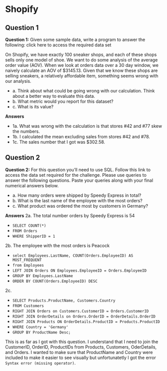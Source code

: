 # Shopify

## Question 1

**Question 1:** Given some sample data, write a program to answer the following: click here to access the required data set

On Shopify, we have exactly 100 sneaker shops, and each of these shops sells only one model of shoe. We want to do some analysis of the average order value (AOV). When we look at orders data over a 30 day window, we naively calculate an AOV of $3145.13. Given that we know these shops are selling sneakers, a relatively affordable item, something seems wrong with our analysis.

- a. Think about what could be going wrong with our calculation. Think about a better way to evaluate this data.
- b. What metric would you report for this dataset?
- c. What is its value?

**Answers**

- 1a. What was wrong with the calculation is that stores #42 and #77 skew the numbers.
- 1b. I calculated the mean excluding sales from stores #42 and #78. 
- 1c. The sales number that I got was $302.58.

## Question 2

**Question 2:** For this question you’ll need to use SQL. Follow this link to access the data set required for the challenge. Please use queries to answer the following questions. Paste your queries along with your final numerical answers below.

- a. How many orders were shipped by Speedy Express in total?
- b. What is the last name of the employee with the most orders?
- c. What product was ordered the most by customers in Germany?

**Answers**
2a. The total number orders by Speedy Express is 54

- ``SELECT COUNT(*)``
- ``FROM Orders``
- ``WHERE ShipperID = 1``

2b. The employee with the most orders is Peacock

* ``select Employees.LastName, COUNT(Orders.EmployeeID) AS MOST_FREQUENT``
* ``from Employees``
* ``LEFT JOIN Orders ON Employees.EmployeeID = Orders.EmployeeID``
* ``GROUP BY Employees.LastName``
* ``ORDER BY COUNT(Orders.EmployeeID) DESC``

2c.

* ``SELECT Products.ProductName, Customers.Country``
* ``FROM Customers``
* ``RIGHT JOIN Orders on Customers.CustomerID = Orders.CustomerID``
* ``RIGHT JOIN OrderDetails on Orders.OrderID = OrderDetails.OrderID``
* ``RIGHT JOIN Products ON OrderDetails.ProductID = Products.ProductID``
* ``WHERE Country = 'Germany'``
* ``GROUP BY ProductName Desc;``

This is as far as I got with this question. I understand that I need to join the CustomerID, OrderID, ProductIDs from Products,
Customers, OderDetails, and Orders. I wanted to make sure that ProductName and Country were included to make it easier to see visually
but unfortunatetly I got the error ``Syntax error (missing operator)``.
